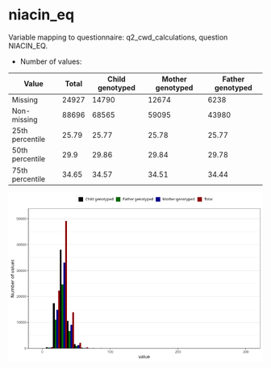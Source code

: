 # niacin_eq
Variable mapping to questionnaire: q2_cwd_calculations, question NIACIN_EQ.
- Number of values:

| Value | Total | Child genotyped | Mother genotyped | Father genotyped |
| ----- | ----- | --------------- | ---------------- | ---------------- |
| Missing | 24927 | 14790 | 12674 | 6238 |
| Non-missing | 88696 | 68565 | 59095 | 43980 |
| 25th percentile | 25.79 | 25.77 | 25.78 | 25.77 |
| 50th percentile | 29.9 | 29.86 | 29.84 | 29.78 |
| 75th percentile | 34.65 | 34.57 | 34.51 | 34.44 |



![](niacin_eq_n.png)



